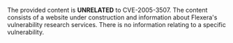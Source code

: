 The provided content is **UNRELATED** to CVE-2005-3507. The content consists of a website under construction and information about Flexera's vulnerability research services. There is no information relating to a specific vulnerability.